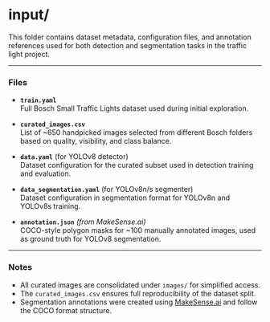 # input/

This folder contains dataset metadata, configuration files, and annotation references used for both detection and segmentation tasks in the traffic light project.

---

### Files

- **`train.yaml`**  
  Full Bosch Small Traffic Lights dataset used during initial exploration.

- **`curated_images.csv`**  
  List of ~650 handpicked images selected from different Bosch folders based on quality, visibility, and class balance.

- **`data.yaml`** (for YOLOv8 detector)  
  Dataset configuration for the curated subset used in detection training and evaluation.

- **`data_segmentation.yaml`** (for YOLOv8n/s segmenter)  
  Dataset configuration in segmentation format for YOLOv8n and YOLOv8s training.

- **`annotation.json`** *(from MakeSense.ai)*  
  COCO-style polygon masks for ~100 manually annotated images, used as ground truth for YOLOv8 segmentation.

---

### Notes

- All curated images are consolidated under `images/` for simplified access.
- The `curated_images.csv` ensures full reproducibility of the dataset split.
- Segmentation annotations were created using [MakeSense.ai](https://www.makesense.ai/) and follow the COCO format structure.

